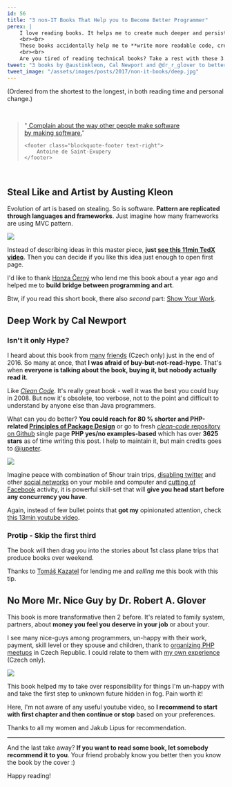 ```yaml
---
id: 56
title: "3 non-IT Books That Help you to Become Better Programmer"
perex: |
    I love reading books. It helps me to create much deeper and persistent neural connections than any other form of self-education.
    <br><br>
    These books accidentally help me to **write more readable code, create understandable and smart architecture** or **manage open-source in more polite and leading way**.
    <br><br>
    Are you tired of reading technical books? Take a rest with these 3.
tweet: "3 books by @austinkleon, Cal Newport and @dr_r_glover to better code #php #cleancode"
tweet_image: "/assets/images/posts/2017/non-it-books/deep.jpg"
---
```



(Ordered from the shortest to the longest, in both reading time and personal change.)


<br>

<blockquote class="blockquote text-center">
    "<a href="http://notes.torrez.org/2011/04/an-empathetic-plan.html">
    Complain about the way other people make software<br>
    by making software.</a>"

    <footer class="blockquote-footer text-right">
        Antoine de Saint-Exupery
    </footer>
</blockquote>

<br>


## Steal Like and Artist by Austing Kleon

Evolution of art is based on stealing. So is software. **Pattern are replicated through languages and frameworks**. Just imagine how many frameworks are using MVC pattern.

<div class="text-center">
    <img src="/assets/images/posts/2017/non-it-books/steal.jpg" class="img-thumbnail">
</div>

Instead of describing ideas in this master piece, **just [see this 11min TedX video](https://www.youtube.com/watch?v=oww7oB9rjgw)**. Then you can decide if you like this idea just enough to open first page.

I'd like to thank [Honza Černý](http://honzacerny.com) who lend me this book about a year ago and helped me to **build bridge between programming and art**.

Btw, if you read this short book, there also *second* part: [Show Your Work](https://austinkleon.com/show-your-work).


## Deep Work by Cal Newport

### Isn't it only Hype?

I heard about this book from [many](https://tomaskazatel.cz) [friends](https://www.vzhurudolu.cz/blog/75-hluboka-prace) (Czech only) just in the end of 2016. So many at once, that **I was afraid of buy-but-not-read-hype**. That's when **everyone is talking about the book, buying it, but nobody actually read it**.

Like [*Clean Code*](https://www.amazon.com/Clean-Code-Handbook-Software-Craftsmanship/dp/0132350882). It's really great book - well it was the best you could buy in 2008. But now it's obsolete, too verbose, not to the point and difficult to understand by anyone else than Java programmers.

What can you do better?  **You could reach for 80 % shorter and PHP-related [Principles of Package Design](https://leanpub.com/principles-of-package-design)** or go to fresh [*clean-code* repository on Github](https://github.com/jupeter/clean-code-php) single page **PHP yes/no examples-based** which has over **3625 stars** as of time writing this post. I help to maintain it, but main credits goes to [@jupeter](https://github.com/jupeter).

<img src="/assets/images/posts/2017/non-it-books/deep.jpg" class="img-thumbnail">

Imagine peace with combination of 5hour train trips, [disabling twitter](/blog/2017/01/20/4-emotional-reasons-why-I-quit-my-twitter/) and other [social networks](/blog/2017/01/05/why-I-deleted-my-linkedin-account/) on your mobile and computer and [cutting of Facebook](https://zenhabits.net/unline) activity, it is powerful skill-set that will **give you head start before any concurrency you have**.


Again, instead of few bullet points that **got my** opinionated attention, check [this 13min youtube video](https://www.youtube.com/watch?v=3E7hkPZ-HTk).

### Protip - Skip the first third

The book will then drag you into the stories about 1st class plane trips that produce books over weekend.

Thanks to [Tomáš Kazatel](https://tomaskazatel.cz) for lending me and *selling* me this book with this tip.

## No More Mr. Nice Guy by Dr. Robert A. Glover

This book is more transformative then 2 before. It's related to family system, partners, about **money you feel you deserve in your job** or about your.

I see many nice-guys among programmers, un-happy with their work, payment, skill level or they spouse and children, thank to [organizing PHP meetups](https://pehapkari.cz) in Czech Republic. I could relate to them with [my own experience](https://www.youtube.com/watch?v=GFu5ONiHnMA) (Czech only).

<img src="/assets/images/posts/2017/non-it-books/nice.jpg" class="img-thumbnail">

This book helped my to take over responsibility for things I'm un-happy with and take the first step to unknown future hidden in fog. Pain worth it!

Here, I'm not aware of any useful youtube video, so **I recommend to start with first chapter and then continue or stop** based on your preferences.

Thanks to all my women and Jakub Lipus for recommendation.

---

And the last take away? **If you want to read some book, let somebody recommend it to you**. Your friend probably know you better then you know the book by the cover :)



Happy reading!
